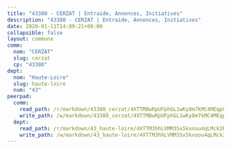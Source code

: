 ```yaml
---
title: "43380 - CERZAT | Entraide, Annonces, Initiatives"
description: "43380 - CERZAT | Entraide, Annonces, Initiatives"
date: 2020-01-11T14:09:21+09:00
collapsible: false
layout: commune
comm:
  nom: "CERZAT"
  slug: cerzat
  cp: "43380"
dept:
  nom: "Haute-Loire"
  slug: haute-loire
  num: "43"
peerpad:
  comm:
    read_path: /r/markdown/43380_cerzat/4XTTMBwRpUFphGL1wKy8m7kMC4MEqp8BTk9fNQTcjvcwCNBnq
    write_path: /w/markdown/43380_cerzat/4XTTMBwRpUFphGL1wKy8m7kMC4MEqp8BTk9fNQTcjvcwCNBnq-K3TgU26CVkZsPSU8KxKbUxDbwuhzewNsmcPywSiGz8LLwLxct2yRxU7MXqvJJeoQbNTMmv7hKReitsdUcrLiC8CFgod8Pk8M4r1ZUeemkbkGuobaB5VvAAacf6G65J4zR2L3uknd
  dept:
    read_path: /r/markdown/43_haute-loire/4XTTM3hhLVMM3Sx5kxoou4qLMck2RjGiJF8bjxPuKy3VyRdWX
    write_path: /w/markdown/43_haute-loire/4XTTM3hhLVMM3Sx5kxoou4qLMck2RjGiJF8bjxPuKy3VyRdWX-K3TgTnndWXCUw13Pw3gJoEo9qHUCGXZ4frH2coLZWWDcoWKo22cU2VNENpi117F5bi6bu3WHMPd2VTrETU2R5owQhCBrUQgvCKerk4NqeDhN66egG9mHY8CCfEckbCp9SecEdL6b
---
```


